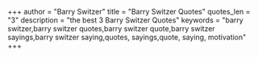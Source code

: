 +++
author = "Barry Switzer"
title = "Barry Switzer Quotes"
quotes_len = "3"
description = "the best 3 Barry Switzer Quotes"
keywords = "barry switzer,barry switzer quotes,barry switzer quote,barry switzer sayings,barry switzer saying,quotes, sayings,quote, saying, motivation"
+++
